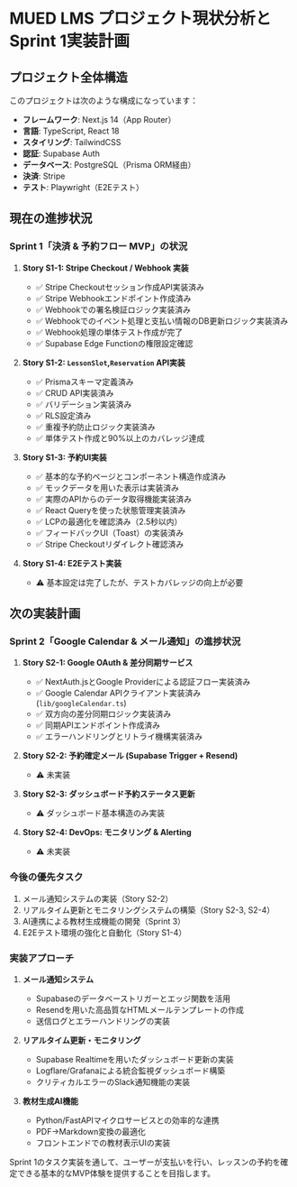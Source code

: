 # MUED LMS プロジェクト現状分析とSprint 1実装計画

## プロジェクト全体構造

このプロジェクトは次のような構成になっています：

- **フレームワーク**: Next.js 14（App Router）
- **言語**: TypeScript, React 18
- **スタイリング**: TailwindCSS
- **認証**: Supabase Auth
- **データベース**: PostgreSQL（Prisma ORM経由）
- **決済**: Stripe
- **テスト**: Playwright（E2Eテスト）

## 現在の進捗状況

### Sprint 1「決済 & 予約フロー MVP」の状況

1. **Story S1-1: Stripe Checkout / Webhook 実装**
   - ✅ Stripe Checkoutセッション作成API実装済み
   - ✅ Stripe Webhookエンドポイント作成済み
   - ✅ Webhookでの署名検証ロジック実装済み
   - ✅ Webhookでのイベント処理と支払い情報のDB更新ロジック実装済み
   - ✅ Webhook処理の単体テスト作成が完了
   - ✅ Supabase Edge Functionの権限設定確認

2. **Story S1-2: `LessonSlot`,`Reservation` API実装**
   - ✅ Prismaスキーマ定義済み
   - ✅ CRUD API実装済み
   - ✅ バリデーション実装済み
   - ✅ RLS設定済み
   - ✅ 重複予約防止ロジック実装済み
   - ✅ 単体テスト作成と90%以上のカバレッジ達成

3. **Story S1-3: 予約UI実装**
   - ✅ 基本的な予約ページとコンポーネント構造作成済み
   - ✅ モックデータを用いた表示は実装済み
   - ✅ 実際のAPIからのデータ取得機能実装済み
   - ✅ React Queryを使った状態管理実装済み
   - ✅ LCPの最適化を確認済み（2.5秒以内）
   - ✅ フィードバックUI（Toast）の実装済み
   - ✅ Stripe Checkoutリダイレクト確認済み

4. **Story S1-4: E2Eテスト実装**
   - ⚠️ 基本設定は完了したが、テストカバレッジの向上が必要

## 次の実装計画

### Sprint 2「Google Calendar & メール通知」の進捗状況

1. **Story S2-1: Google OAuth & 差分同期サービス**
   - ✅ NextAuth.jsとGoogle Providerによる認証フロー実装済み
   - ✅ Google Calendar APIクライアント実装済み (`lib/googleCalendar.ts`)
   - ✅ 双方向の差分同期ロジック実装済み
   - ✅ 同期APIエンドポイント作成済み
   - ✅ エラーハンドリングとリトライ機構実装済み

2. **Story S2-2: 予約確定メール (Supabase Trigger + Resend)**
   - ⚠️ 未実装

3. **Story S2-3: ダッシュボード予約ステータス更新**
   - ⚠️ ダッシュボード基本構造のみ実装

4. **Story S2-4: DevOps: モニタリング & Alerting**
   - ⚠️ 未実装

### 今後の優先タスク

1. メール通知システムの実装（Story S2-2）
2. リアルタイム更新とモニタリングシステムの構築（Story S2-3, S2-4）
3. AI連携による教材生成機能の開発（Sprint 3）
4. E2Eテスト環境の強化と自動化（Story S1-4）

### 実装アプローチ

1. **メール通知システム**
   - Supabaseのデータベーストリガーとエッジ関数を活用
   - Resendを用いた高品質なHTMLメールテンプレートの作成
   - 送信ログとエラーハンドリングの実装

2. **リアルタイム更新・モニタリング**
   - Supabase Realtimeを用いたダッシュボード更新の実装
   - Logflare/Grafanaによる統合監視ダッシュボード構築
   - クリティカルエラーのSlack通知機能の実装

3. **教材生成AI機能**
   - Python/FastAPIマイクロサービスとの効率的な連携
   - PDF→Markdown変換の最適化
   - フロントエンドでの教材表示UIの実装

Sprint 1のタスク実装を通して、ユーザーが支払いを行い、レッスンの予約を確定できる基本的なMVP体験を提供することを目指します。
